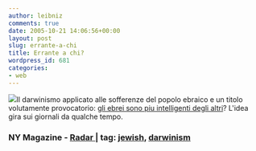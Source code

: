 ```yaml
---
author: leibniz
comments: true
date: 2005-10-21 14:06:56+00:00
layout: post
slug: errante-a-chi
title: Errante a chi?
wordpress_id: 681
categories:
- web
---
```


![](http://www.radarmagazine.com/the-wire/05_2005_heeb.jpg)Il darwinismo applicato alle sofferenze del popolo ebraico e un titolo volutamente provocatorio: [gli ebrei sono piu intelligenti degli altri](http://www.newyorkmetro.com/nymetro/news/culture/features/1478/)? L'idea gira sui giornali da qualche tempo.  


### NY Magazine - [Radar ](http://www.radarmagazine.com/the-wire/2005/06/03/index.php)| tag: [jewish](http://www.technorati.com/tags/jewish), [darwinism](http://www.technorati.com/tags/darwinism)

### 
